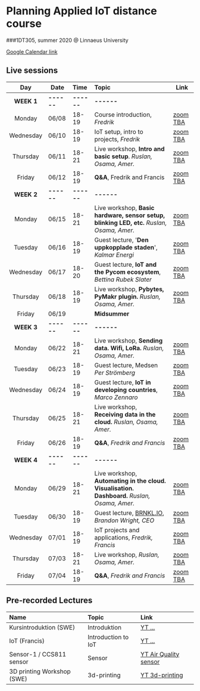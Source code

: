# Planning Applied IoT distance course
###1DT305, summer 2020 @ Linnaeus University

[Google Calendar link](https://calendar.google.com/calendar?cid=ZWxocHJrZGE3M2o5am9mM2ZtNmdzaWtpajRAZ3JvdXAuY2FsZW5kYXIuZ29vZ2xlLmNvbQ)

## Live sessions

| Day | Date | Time | Topic | Link |
| :---: | --- | :--- | :--- | --- |
| **WEEK 1**| **------**|**------** |**------**
| Monday | 06/08 | 18-19 | Course introduction, *Fredrik* | [zoom TBA](zoom)
| Wednesday | 06/10 | 18-19 | IoT setup, intro to projects, *Fredrik* | [zoom TBA](zoom)
| Thursday | 06/11 | 18-21 | Live workshop, **Intro and basic setup**. *Ruslan, Osama, Amer.* | [zoom TBA](zoom)
| Friday | 06/12 | 18-19 | **Q&A**, Fredrik and Francis | [zoom TBA](zoom)
| **WEEK 2**| **------**|**------** |**------**
| Monday | 06/15 | 18-21 | Live workshop, **Basic hardware, sensor setup, blinking LED, etc.** *Ruslan, Osama, Amer.* | [zoom TBA](zoom)
| Tuesday | 06/16 | 18-19 | Guest lecture, '**Den uppkopplade staden**', *Kalmar Energi* | [zoom TBA](zoom)
| Wednesday | 06/17 | 18-20 | Guest lecture, **IoT and the Pycom ecosystem**, *Bettina Rubek Slater* | [zoom TBA](zoom)
| Thursday | 06/18 | 18-19 | Live workshop, **Pybytes, PyMakr plugin.** *Ruslan, Osama, Amer.* | [zoom TBA](zoom)
| Friday | 06/19 |  | **Midsummer** |
| **WEEK 3**| **------**|**------** |**------**
| Monday | 06/22 | 18-21 | Live workshop, **Sending data. Wifi, LoRa.**  *Ruslan, Osama, Amer.* | [zoom TBA](zoom)
| Tuesday | 06/23 | 18-19 | Guest lecture, Medsen *Per Strömberg*| [zoom TBA](zoom)
| Wednesday | 06/24 | 18-19 | Guest lecture, **IoT in developing countries**, *Marco Zennaro*  | [zoom TBA](zoom)
| Thursday | 06/25 | 18-21 | Live workshop, **Receiving data in the cloud.**  *Ruslan, Osama, Amer.* | [zoom TBA](zoom)
| Friday | 06/26 | 18-19 | **Q&A**, *Fredrik and Francis* | [zoom TBA](zoom)
| **WEEK 4**| **------**|**------** |**------**
| Monday | 06/29 | 18-21 | Live workshop, **Automating in the cloud. Visualisation. Dashboard.**  *Ruslan, Osama, Amer.* | [zoom TBA](zoom)
| Tuesday | 06/30 | 18-19 | Guest lecture, [BRNKL.IO](BRNKL.IO), *Brandon Wright, CEO* | [zoom TBA](zoom)
| Wednesday | 07/01 | 18-19 | IoT projects and applications, *Fredrik, Francis* | [zoom TBA](zoom)
| Thursday | 07/03 | 18-21 | Live workshop,  *Ruslan, Osama, Amer.* | [zoom TBA](zoom)
| Friday | 07/04 | 18-19 | **Q&A**, *Fredrik and Francis* | [zoom TBA](zoom)



## Pre-recorded Lectures

| Name | Topic | Link |
| :--- | :--- | :--- |
| Kursintroduktion (SWE) | Introduktion | [YT ...]()
| IoT (Francis) | Introduction to IoT | [YT ...]()
| Sensor-1 / CCS811 sensor | Sensor | [YT Air Quality sensor](https://www.youtube.com/watch?v=0J6RoZrEQes)
| 3D printing Workshop (SWE) | 3d-printing | [YT 3d-printing](https://www.youtube.com/watch?v=0iGS7rjXA3k)

